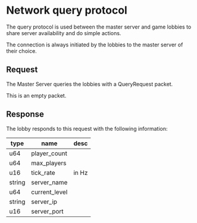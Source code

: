 # Network query protocol

The query protocol is used between the master server and game lobbies
to share server availability and do simple actions.

The connection is always initiated by the lobbies to the master server
of their choice.

## Request

The Master Server queries the lobbies with a QueryRequest packet.

This is an empty packet.
## Response

The lobby responds to this request with the following information:

| type   | name          | desc  |
|--------|---------------|-------|
| u64    | player\_count |       |
| u64    | max\_players  |       |
| u16    | tick\_rate    | in Hz |
| string | server\_name  |       |
| u64    | current_level |       |
| string | server_ip     |       |
| u16    | server_port   |       |
